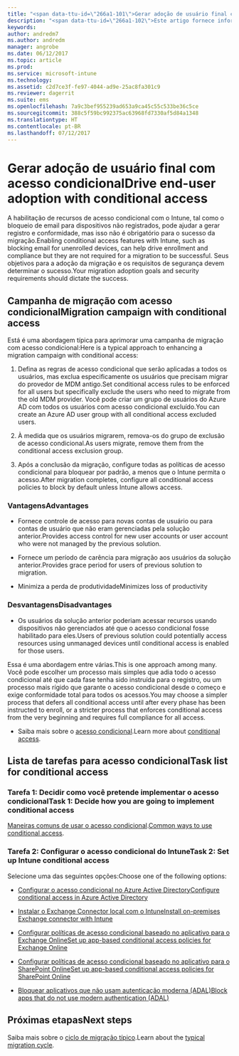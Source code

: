 ```yaml
---
title: "<span data-ttu-id=\"266a1-101\">Gerar adoção de usuário final com acesso condicional</span><span class=\"sxs-lookup\"><span data-stu-id=\"266a1-101\">Drive end-user adoption with conditional access</span></span>"
description: "<span data-ttu-id=\"266a1-102\">Este artigo fornece informações sobre como usar o acesso condicional para gerar o registro no Intune.</span><span class=\"sxs-lookup\"><span data-stu-id=\"266a1-102\">This article provides insights on how to use conditional access to drive Intune enrollment.</span></span>"
keywords: 
author: andredm7
ms.author: andredm
manager: angrobe
ms.date: 06/12/2017
ms.topic: article
ms.prod: 
ms.service: microsoft-intune
ms.technology: 
ms.assetid: c2d7ce3f-fe97-4044-ad9e-25ac8fa301c9
ms.reviewer: dagerrit
ms.suite: ems
ms.openlocfilehash: 7a9c3bef955239ad653a9ca45c55c533be36c5ce
ms.sourcegitcommit: 388c5f59bc992375ac63968fd7330af5d84a1348
ms.translationtype: HT
ms.contentlocale: pt-BR
ms.lasthandoff: 07/12/2017
---
```

# <a name="drive-end-user-adoption-with-conditional-access"></a><span data-ttu-id="266a1-103">Gerar adoção de usuário final com acesso condicional</span><span class="sxs-lookup"><span data-stu-id="266a1-103">Drive end-user adoption with conditional access</span></span>

<span data-ttu-id="266a1-104">A habilitação de recursos de acesso condicional com o Intune, tal como o bloqueio de email para dispositivos não registrados, pode ajudar a gerar registro e conformidade, mas isso não é obrigatório para o sucesso da migração.</span><span class="sxs-lookup"><span data-stu-id="266a1-104">Enabling conditional access features with Intune, such as blocking email for unenrolled devices, can help drive enrollment and compliance but they are not required for a migration to be successful.</span></span> <span data-ttu-id="266a1-105">Seus objetivos para a adoção da migração e os requisitos de segurança devem determinar o sucesso.</span><span class="sxs-lookup"><span data-stu-id="266a1-105">Your migration adoption goals and security requirements should dictate the success.</span></span>

## <a name="migration-campaign-with-conditional-access"></a><span data-ttu-id="266a1-106">Campanha de migração com acesso condicional</span><span class="sxs-lookup"><span data-stu-id="266a1-106">Migration campaign with conditional access</span></span>

<span data-ttu-id="266a1-107">Está é uma abordagem típica para aprimorar uma campanha de migração com acesso condicional:</span><span class="sxs-lookup"><span data-stu-id="266a1-107">Here is a typical approach to enhancing a migration campaign with conditional access:</span></span>

1.  <span data-ttu-id="266a1-108">Defina as regras de acesso condicional que serão aplicadas a todos os usuários, mas exclua especificamente os usuários que precisam migrar do provedor de MDM antigo.</span><span class="sxs-lookup"><span data-stu-id="266a1-108">Set conditional access rules to be enforced for all users but specifically exclude the users who need to migrate from the old MDM provider.</span></span> <span data-ttu-id="266a1-109">Você pode criar um grupo de usuários do Azure AD com todos os usuários com acesso condicional excluído.</span><span class="sxs-lookup"><span data-stu-id="266a1-109">You can create an Azure AD user group with all conditional access excluded users.</span></span>

2.  <span data-ttu-id="266a1-110">À medida que os usuários migrarem, remova-os do grupo de exclusão de acesso condicional.</span><span class="sxs-lookup"><span data-stu-id="266a1-110">As users migrate, remove them from the conditional access exclusion group.</span></span>

3.  <span data-ttu-id="266a1-111">Após a conclusão da migração, configure todas as políticas de acesso condicional para bloquear por padrão, a menos que o Intune permita o acesso.</span><span class="sxs-lookup"><span data-stu-id="266a1-111">After migration completes, configure all conditional access policies to block by default unless Intune allows access.</span></span>

### <a name="advantages"></a><span data-ttu-id="266a1-112">Vantagens</span><span class="sxs-lookup"><span data-stu-id="266a1-112">Advantages</span></span>

-   <span data-ttu-id="266a1-113">Fornece controle de acesso para novas contas de usuário ou para contas de usuário que não eram gerenciadas pela solução anterior.</span><span class="sxs-lookup"><span data-stu-id="266a1-113">Provides access control for new user accounts or user account who were not managed by the previous solution.</span></span>

-   <span data-ttu-id="266a1-114">Fornece um período de carência para migração aos usuários da solução anterior.</span><span class="sxs-lookup"><span data-stu-id="266a1-114">Provides grace period for users of previous solution to migration.</span></span>

-   <span data-ttu-id="266a1-115">Minimiza a perda de produtividade</span><span class="sxs-lookup"><span data-stu-id="266a1-115">Minimizes loss of productivity</span></span>

### <a name="disadvantages"></a><span data-ttu-id="266a1-116">Desvantagens</span><span class="sxs-lookup"><span data-stu-id="266a1-116">Disadvantages</span></span>

-   <span data-ttu-id="266a1-117">Os usuários da solução anterior poderiam acessar recursos usando dispositivos não gerenciados até que o acesso condicional fosse habilitado para eles.</span><span class="sxs-lookup"><span data-stu-id="266a1-117">Users of previous solution could potentially access resources using unmanaged devices until conditional access is enabled for those users.</span></span>


<span data-ttu-id="266a1-118">Essa é uma abordagem entre várias.</span><span class="sxs-lookup"><span data-stu-id="266a1-118">This is one approach among many.</span></span> <span data-ttu-id="266a1-119">Você pode escolher um processo mais simples que adia todo o acesso condicional até que cada fase tenha sido instruída para o registro, ou um processo mais rígido que garante o acesso condicional desde o começo e exige conformidade total para todos os acessos.</span><span class="sxs-lookup"><span data-stu-id="266a1-119">You may choose a simpler process that defers all conditional access until after every phase has been instructed to enroll, or a stricter process that enforces conditional access from the very beginning and requires full compliance for all access.</span></span>

-   <span data-ttu-id="266a1-120">Saiba mais sobre o [acesso condicional](conditional-access.md).</span><span class="sxs-lookup"><span data-stu-id="266a1-120">Learn more about [conditional access](conditional-access.md).</span></span>

## <a name="task-list-for-conditional-access"></a><span data-ttu-id="266a1-121">Lista de tarefas para acesso condicional</span><span class="sxs-lookup"><span data-stu-id="266a1-121">Task list for conditional access</span></span>

### <a name="task-1-decide-how-you-are-going-to-implement-conditional-access"></a><span data-ttu-id="266a1-122">Tarefa 1: Decidir como você pretende implementar o acesso condicional</span><span class="sxs-lookup"><span data-stu-id="266a1-122">Task 1: Decide how you are going to implement conditional access</span></span>

<span data-ttu-id="266a1-123">[Maneiras comuns de usar o acesso condicional](conditional-access-intune-common-ways-use.md).</span><span class="sxs-lookup"><span data-stu-id="266a1-123">[Common ways to use conditional access](conditional-access-intune-common-ways-use.md).</span></span>

### <a name="task-2-set-up-intune-conditional-access"></a><span data-ttu-id="266a1-124">Tarefa 2: Configurar o acesso condicional do Intune</span><span class="sxs-lookup"><span data-stu-id="266a1-124">Task 2: Set up Intune conditional access</span></span>

<span data-ttu-id="266a1-125">Selecione uma das seguintes opções:</span><span class="sxs-lookup"><span data-stu-id="266a1-125">Choose one of the following options:</span></span>

-   [<span data-ttu-id="266a1-126">Configurar o acesso condicional no Azure Active Directory</span><span class="sxs-lookup"><span data-stu-id="266a1-126">Configure conditional access in Azure Active Directory</span></span>](https://docs.microsoft.com/azure/active-directory/active-directory-conditional-access-azure-portal)

-   [<span data-ttu-id="266a1-127">Instalar o Exchange Connector local com o Intune</span><span class="sxs-lookup"><span data-stu-id="266a1-127">Install on-premises Exchange connector with Intune</span></span>](exchange-connector-install.md)

-   [<span data-ttu-id="266a1-128">Configurar políticas de acesso condicional baseado no aplicativo para o Exchange Online</span><span class="sxs-lookup"><span data-stu-id="266a1-128">Set up app-based conditional access policies for Exchange Online</span></span>](app-based-conditional-access-intune-create.md)

-   [<span data-ttu-id="266a1-129">Configurar políticas de acesso condicional baseado no aplicativo para o SharePoint Online</span><span class="sxs-lookup"><span data-stu-id="266a1-129">Set up app-based conditional access policies for SharePoint Online</span></span>](app-based-conditional-access-intune-create.md)

-   [<span data-ttu-id="266a1-130">Bloquear aplicativos que não usam autenticação moderna (ADAL)</span><span class="sxs-lookup"><span data-stu-id="266a1-130">Block apps that do not use modern authentication (ADAL)</span></span>](app-modern-authentication-block.md)

## <a name="next-steps"></a><span data-ttu-id="266a1-131">Próximas etapas</span><span class="sxs-lookup"><span data-stu-id="266a1-131">Next steps</span></span>

<span data-ttu-id="266a1-132">Saiba mais sobre o [ciclo de migração típico](migration-guide-cycle.md).</span><span class="sxs-lookup"><span data-stu-id="266a1-132">Learn about the [typical migration cycle](migration-guide-cycle.md).</span></span>
